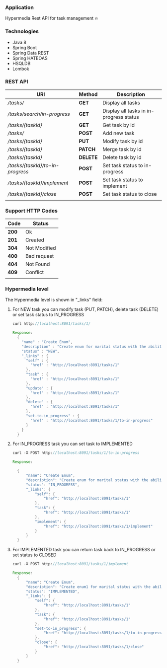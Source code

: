 ### Application
Hypermedia Rest API for task management :fire:

### Technologies
- Java 8
- Spring Boot
- Spring Data REST
- Spring HATEOAS
- HSQLDB
- Lombok

### REST API
| URI                             | Method     | Description                            |
| ---------------------           | ----       | ------------------------               |
|*/tasks/*                        | **GET**    | Display all tasks                      | 
|*/tasks/search/in-progress*      | **GET**    | Display all tasks in in-progress status| 
|*/tasks/{taskId}*                | **GET**    | Get  task by id                        | 
|*/tasks/*                        | **POST**   | Add new task                           | 
|*/tasks/{taskId}*                | **PUT**    | Modify task by id                      | 
|*/tasks/{taskId}*                | **PATCH**  | Merge task by id                       | 
|*/tasks/{taskId}*                | **DELETE** | Delete task by id                      | 
|*/tasks/{taskId}/to-in-progress* | **POST**   | Set task status to in-progress         | 
|*/tasks/{taskId}/implement*      | **POST**   | Set task status to implement           | 
|*/tasks/{taskId}/close*          | **POST**   | Set task status to close               | 
|                                 |            |                                        |  

### Support HTTP Codes
| Code       |  Status                |
|--------    |------------------------|
|**200**     | Ok                     |
|**201**     | Created                |
|**304**     | Not Modified           |
|**400**     | Bad request            |
|**404**     | Not Found              |
|**409**     | Conflict               |
|            |                        |



### Hypermedia level

The Hypermedia level is shown in "_links" field:

1. For NEW task you can modify task (PUT, PATCH), delete task (DELETE) or set task status to IN_PROGRESS

      ```java
      curl http://localhost:8091/tasks/1/ 

      Response:
        {
          "name" : "Create Enum",
          "description" : "Create enum for marital status with the ability to find an instance of id",
          "status" : "NEW",
          "_links" : {
            "self" : {
              "href" : "http://localhost:8091/tasks/1"
            },
            "task" : {
              "href" : "http://localhost:8091/tasks/1"
            },
            "update" : {
              "href" : "http://localhost:8091/tasks/1"
            },
            "delete" : {
              "href" : "http://localhost:8091/tasks/1"
            },
            "set-to-in_progress" : {
              "href" : "http://localhost:8091/tasks/1/to-in-progress"
            }
          }
        }
      ```
      
2. For IN_PROGRESS task you can set task to IMPLEMENTED

      ```java
      curl -X POST http://localhost:8091/tasks/1/to-in-progress

      Response:

        {
            "name": "Create Enum",
            "description": "Create enum for marital status with the ability to find an instance of id",
            "status": "IN_PROGRESS",
            "_links": {
                "self": {
                    "href": "http://localhost:8091/tasks/1"
                },
                "task": {
                    "href": "http://localhost:8091/tasks/1"
                },
                "implement": {
                    "href": "http://localhost:8091/tasks/1/implement"
                }
            }
        }
      ```
      
3. For IMPLEMENTED task you can return task back to IN_PROGRESS or set status to CLOSED

      ```java
      curl -X POST http://localhost:8091/tasks/1/implement

      Response:
        {
            "name": "Create Enum",
            "description": "Create enum1 for marital status with the ability to find an instance of id",
            "status": "IMPLEMENTED",
            "_links": {
                "self": {
                    "href": "http://localhost:8091/tasks/1"
                },
                "task": {
                    "href": "http://localhost:8091/tasks/1"
                },
                "set-to-in_progress": {
                    "href": "http://localhost:8091/tasks/1/to-in-progress"
                },
                "close": {
                    "href": "http://localhost:8091/tasks/1/close"
                }
            }
        }
      ```

